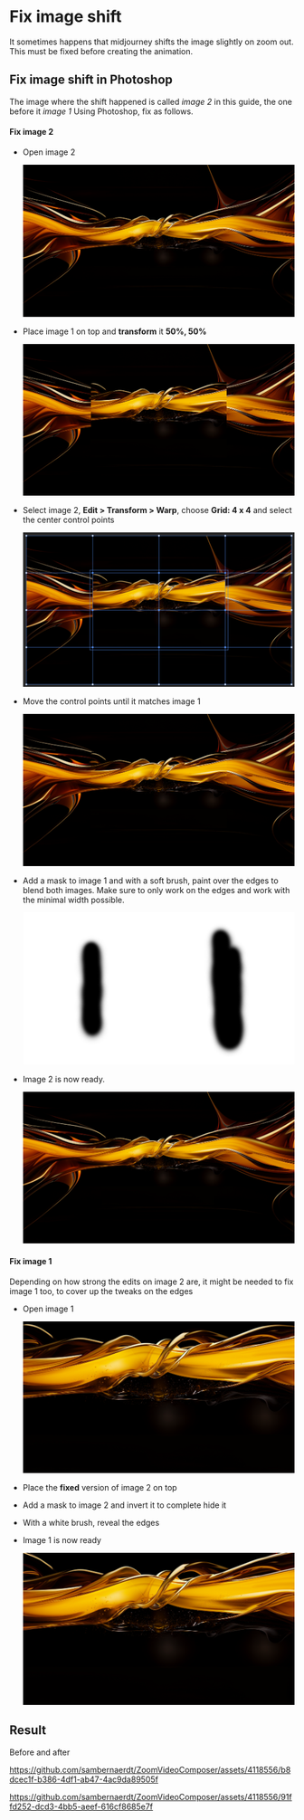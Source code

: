 # Fix image shift

It sometimes happens that midjourney shifts the image slightly on zoom out. This must be fixed before creating the animation.

## Fix image shift in Photoshop

The image where the shift happened is called *image 2* in this guide, the one before it *image 1*
Using Photoshop, fix as follows.

#### Fix image 2

* Open image 2

  ![step1](fix_image_shift_step_1.png)
  
* Place image 1 on top and **transform** it **50%, 50%**

  ![step2](fix_image_shift_step_2.png)
  
* Select image 2, **Edit > Transform > Warp**, choose **Grid: 4 x 4** and select the center control points

  ![step3](fix_image_shift_step_3.png)
  
* Move the control points until it matches image 1
 
  ![step4](fix_image_shift_step_4.png)
  
* Add a mask to image 1 and with a soft brush, paint over the edges to blend both images. Make sure to only work on the edges and work with the minimal width possible.

  ![step5 mask](fix_image_shift_step_5_mask.png)

* Image 2 is now ready. 

  ![step5](fix_image_shift_step_5.png)
  
#### Fix image 1

Depending on how strong the edits on image 2 are, it might be needed to fix image 1 too, to cover up the tweaks on the edges

* Open image 1

  ![step6](fix_image_shift_step_6.png)
  
* Place the **fixed** version of image 2 on top

* Add a mask to image 2 and invert it to complete hide it

* With a white brush, reveal the edges

* Image 1 is now ready

  ![step7](fix_image_shift_step_7.png)
  
## Result

Before and after

https://github.com/sambernaerdt/ZoomVideoComposer/assets/4118556/b8dcec1f-b386-4df1-ab47-4ac9da89505f

https://github.com/sambernaerdt/ZoomVideoComposer/assets/4118556/91ffd252-dcd3-4bb5-aeef-616cf8685e7f


